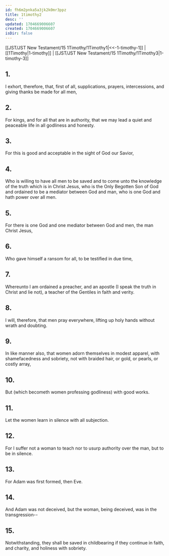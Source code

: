 ```yaml
---
id: fh6m2pnka5a3jk2k0mr3ppz
title: 1timothy2
desc: ''
updated: 1704669006607
created: 1704669006607
isDir: false
---
```

[[JST/JST New Testament/15 1Timothy/1Timothy1|<<-1-timothy-1]] | [[1Timothy|1-timothy]] | [[JST/JST New Testament/15 1Timothy/1Timothy3|1-timothy-3]]
## 1.
I exhort, therefore, that, first of all, supplications, prayers, intercessions, and giving thanks be made for all men,
## 2.
For kings, and for all that are in authority, that we may lead a quiet and peaceable life in all godliness and honesty.
## 3.
For this is good and acceptable in the sight of God our Savior,
## 4.
Who is willing to have all men to be saved and to come unto the knowledge of the truth which is in Christ Jesus, who is the Only Begotten Son of God and ordained to be a mediator between God and man, who is one God and hath power over all men.
## 5.
For there is one God and one mediator between God and men, the man Christ Jesus,
## 6.
Who gave himself a ransom for all, to be testified in due time,
## 7.
Whereunto I am ordained a preacher, and an apostle (I speak the truth in Christ and lie not), a teacher of the Gentiles in faith and verity.
## 8.
I will, therefore, that men pray everywhere, lifting up holy hands without wrath and doubting.
## 9.
In like manner also, that women adorn themselves in modest apparel, with shamefacedness and sobriety, not with braided hair, or gold, or pearls, or costly array,
## 10.
But (which becometh women professing godliness) with good works.
## 11.
Let the women learn in silence with all subjection.
## 12.
For I suffer not a woman to teach nor to usurp authority over the man, but to be in silence.
## 13.
For Adam was first formed, then Eve.
## 14.
And Adam was not deceived, but the woman, being deceived, was in the transgression\--
## 15.
Notwithstanding, they shall be saved in childbearing if they continue in faith, and charity, and holiness with sobriety.

